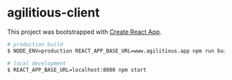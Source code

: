 # agilitious-client

This project was bootstrapped with [Create React App](https://github.com/facebook/create-react-app).

```bash
# production build
$ NODE_ENV=production REACT_APP_BASE_URL=www.agilitious.app npm run build

# local development
$ REACT_APP_BASE_URL=localhost:8000 npm start
```
